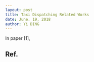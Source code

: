 ```yaml
---
layout: post
title: Taxi Dispatching Related Works
date: June. 19, 2018
author: Yi DING
--- 
```


In paper [1],


## Ref.
